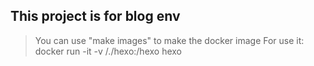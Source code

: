 ## This project is for blog env
> You can use "make images" to make the docker image
> For use it: docker run -it -v /./hexo:/hexo hexo 
